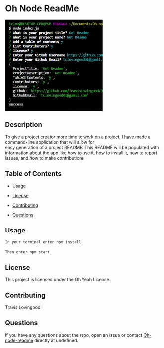 
# Oh Node ReadMe

![readMe Image](./pics/ohNode.PNG)

## Description

To give a project creator more time to work on a project, I have made a command-line application that will allow for  
easy generation of a project README. This README will be populated with information about the app like how to use it, how to install it, how to report
issues, and how to make contributions

## Table of Contents 


* [Usage](#usage)

* [License](#license)

* [Contributing](#contributing)


* [Questions](#questions)


## Usage

```
In your terminal enter npm install.

Then enter npm start.
```

## License

This project is licensed under the Oh Yeah License.
  
## Contributing

Travis Lovingood

## Questions

If you have any questions about the repo, open an issue or contact [Oh-node-readme](https://github.com/TravisLovingood/Oh-node-readme) directly at undefined.
